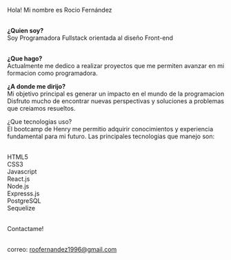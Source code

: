 Hola! Mi nombre es Rocio Fernández

<br><b>¿Quien soy? </b>
<br> Soy Programadora Fullstack orientada al diseño Front-end 

<br><b>¿Que hago?</b>
<br> Actualmente me dedico a realizar proyectos que me permiten avanzar en mi formacion como programadora. 

<b>¿A donde me dirijo?</b>
<br> Mi objetivo principal es generar un impacto en el mundo de la programacion
Disfruto mucho de encontrar nuevas perspectivas y soluciones a problemas que creiamos resueltos.

¿Que tecnologias uso?
<br> El bootcamp de Henry me permitio adquirir conocimientos y experiencia fundamental para mi futuro. Las principales tecnologias que manejo son:

<br> HTML5
<br>CSS3
<br>Javascript
<br>React.js
<br>Node.js
<br>Expresss.js
<br>PostgreSQL
<br>Sequelize<br>

<br>Contactame!

<br>correo: roofernandez1996@gmail.com
